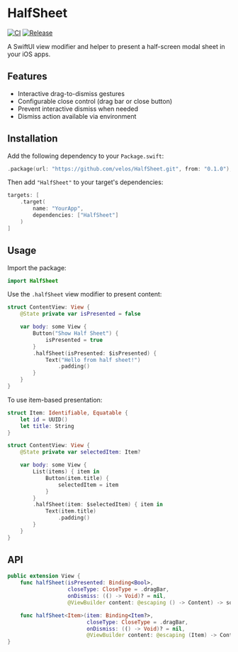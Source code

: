 # HalfSheet

[![CI](https://github.com/velos/HalfSheet/actions/workflows/ci.yml/badge.svg)](https://github.com/velos/HalfSheet/actions/workflows/ci.yml)
[![Release](https://github.com/velos/HalfSheet/actions/workflows/release.yml/badge.svg)](https://github.com/velos/HalfSheet/actions/workflows/release.yml)

A SwiftUI view modifier and helper to present a half-screen modal sheet in your iOS apps.

## Features

- Interactive drag-to-dismiss gestures
- Configurable close control (drag bar or close button)
- Prevent interactive dismiss when needed
- Dismiss action available via environment

## Installation

Add the following dependency to your `Package.swift`:

```swift
.package(url: "https://github.com/velos/HalfSheet.git", from: "0.1.0"),
```

Then add `"HalfSheet"` to your target's dependencies:

```swift
targets: [
    .target(
        name: "YourApp",
        dependencies: ["HalfSheet"]
    )
]
```

## Usage

Import the package:

```swift
import HalfSheet
```

Use the `.halfSheet` view modifier to present content:

```swift
struct ContentView: View {
    @State private var isPresented = false

    var body: some View {
        Button("Show Half Sheet") {
            isPresented = true
        }
        .halfSheet(isPresented: $isPresented) {
            Text("Hello from half sheet!")
                .padding()
        }
    }
}
```

To use item-based presentation:

```swift
struct Item: Identifiable, Equatable {
    let id = UUID()
    let title: String
}

struct ContentView: View {
    @State private var selectedItem: Item?

    var body: some View {
        List(items) { item in
            Button(item.title) {
                selectedItem = item
            }
        }
        .halfSheet(item: $selectedItem) { item in
            Text(item.title)
                .padding()
        }
    }
}
```

## API

```swift
public extension View {
    func halfSheet(isPresented: Binding<Bool>,
                   closeType: CloseType = .dragBar,
                   onDismiss: (() -> Void)? = nil,
                   @ViewBuilder content: @escaping () -> Content) -> some View

    func halfSheet<Item>(item: Binding<Item?>,
                         closeType: CloseType = .dragBar,
                         onDismiss: (() -> Void)? = nil,
                         @ViewBuilder content: @escaping (Item) -> Content) -> some View
}
```
